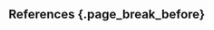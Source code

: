 ## References {.page_break_before}

<!-- Explicitly insert bibliography here -->

<div id="refs"></div>

